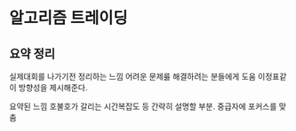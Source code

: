 # 알고리즘 트레이딩 

## 요약 정리
실제대회를 나가기전 정리하는 느낌
어려운 문제릃 해결하려는 분들에게 도움
이정표같이 방향성을 제시해준다. 

요약된 느낌
호불호가 갈리는 
시간복잡도 등 간략히 설명할 부분. 중급자에 포커스를 맞춤
